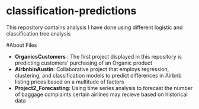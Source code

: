 # classification-predictions

This repository contains analysis I have done using different logistic and classification tree analysis

#About Files

- **OrganicsCustomers** : The first project displayed in this repository is predicting customers' purchasing of an Organic product
- **AirbnbinAustin**: Collaborative project that employs regression, clustering, and classification models to predict differences in Airbnb listing prices based on a multitude of factors
- **Project2_Forecasting**: Using time series analysis to forecast the number of baggage complaints certain airlines may recieve based on historical data
  
  
